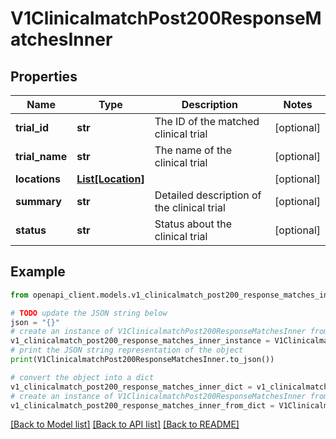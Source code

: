 # V1ClinicalmatchPost200ResponseMatchesInner


## Properties

Name | Type | Description | Notes
------------ | ------------- | ------------- | -------------
**trial_id** | **str** | The ID of the matched clinical trial | [optional] 
**trial_name** | **str** | The name of the clinical trial | [optional] 
**locations** | [**List[Location]**](Location.md) |  | [optional] 
**summary** | **str** | Detailed description of the clinical trial | [optional] 
**status** | **str** | Status about the clinical trial | [optional] 

## Example

```python
from openapi_client.models.v1_clinicalmatch_post200_response_matches_inner import V1ClinicalmatchPost200ResponseMatchesInner

# TODO update the JSON string below
json = "{}"
# create an instance of V1ClinicalmatchPost200ResponseMatchesInner from a JSON string
v1_clinicalmatch_post200_response_matches_inner_instance = V1ClinicalmatchPost200ResponseMatchesInner.from_json(json)
# print the JSON string representation of the object
print(V1ClinicalmatchPost200ResponseMatchesInner.to_json())

# convert the object into a dict
v1_clinicalmatch_post200_response_matches_inner_dict = v1_clinicalmatch_post200_response_matches_inner_instance.to_dict()
# create an instance of V1ClinicalmatchPost200ResponseMatchesInner from a dict
v1_clinicalmatch_post200_response_matches_inner_from_dict = V1ClinicalmatchPost200ResponseMatchesInner.from_dict(v1_clinicalmatch_post200_response_matches_inner_dict)
```
[[Back to Model list]](../README.md#documentation-for-models) [[Back to API list]](../README.md#documentation-for-api-endpoints) [[Back to README]](../README.md)


